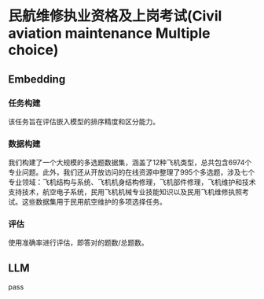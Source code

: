 # 民航维修执业资格及上岗考试(Civil aviation maintenance Multiple choice)

## Embedding
### 任务构建
该任务旨在评估嵌入模型的排序精度和区分能力。
### 数据构建
我们构建了一个大规模的多选题数据集，涵盖了12种飞机类型，总共包含6974个专业问题。此外，我们还从开放访问的在线资源中整理了995个多选题，涉及七个专业领域：飞机结构与系统、飞机机身结构修理，飞机部件修理，飞机维护和技术支持技术，航空电子系统，民用飞机机械专业技能知识以及民用飞机维修执照考试。这些数据集用于民用航空维护的多项选择任务。
### 评估
使用准确率进行评估，即答对的题数/总题数。

## LLM
pass
